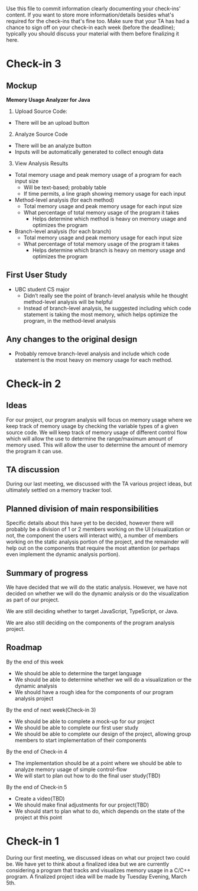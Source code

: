 Use this file to commit information clearly documenting your check-ins' content. If you want to store more information/details besides what's required for the check-ins that's fine too. Make sure that your TA has had a chance to sign off on your check-in each week (before the deadline); typically you should discuss your material with them before finalizing it here.

# Check-in 3

## Mockup

**Memory Usage Analyzer for Java**
1. Upload Source Code:
  - There will be an upload button 
2. Analyze Source Code
  - There will be an analyze button
  - Inputs will be automatically generated to collect enough data
3. View Analysis Results
  - Total memory usage and peak memory usage of a program for each input size
    - Will be text-based; probably table
    - If time permits, a line graph showing memory usage for each input
  - Method-level analysis (for each method)
    - Total memory usage and peak memory usage for each input size
    - What percentage of total memory usage of the program it takes 
        - Helps determine which method is heavy on memory usage and optimizes the program
  - Branch-level analysis (for each branch)
    - Total memory usage and peak memory usage for each input size
    - What percentage of total memory usage of the program it takes 
        - Helps determine which branch is heavy on memory usage and optimizes the program

## First User Study
- UBC student CS major
  - Didn’t really see the point of branch-level analysis while he thought method-level analysis will be helpful
  - Instead of branch-level analysis, he suggested including which code statement is taking the most memory, which helps optimize the program, in the method-level analysis

## Any changes to the original design
- Probably remove branch-level analysis and include which code statement is the most heavy on memory usage for each method.


# Check-in 2

## Ideas
For our project, our program analysis will focus on memory usage where we keep track of memory usage by checking the variable types of a given source code. We will keep track of memory usage of different control flow which will allow the use to determine the range/maximum amount of memory used. This will allow the user to determine the amount of memory the program it can use.

## TA discussion
During our last meeting, we discussed with the TA various project ideas, but ultimately settled on a memory tracker tool.

## Planned division of main responsibilities
Specific details about this have yet to be decided, however there will probably be a division of 1 or 2 members working on the UI (visualization or not, the component the users will interact with), a number of members working on the static analysis portion of the project, and the remainder will help out on the components that require the most attention (or perhaps even implement the dynamic analysis portion).

## Summary of progress
We have decided that we will do the static analysis. However, we have not decided on whether we will do the dynamic analysis or do the visualization as part of our project. 

We are still deciding whether to target JavaScript, TypeScript, or Java.

We are also still deciding on the components of the program analysis project.

## Roadmap

By the end of this week
- We should be able to determine the target language
- We should be able to determine whether we will do a visualization or the dynamic analysis
- We should have a rough idea for the components of our program analysis project

By the end of next week(Check-in 3)
- We should be able to complete a mock-up for our project
- We should be able to complete our first user study
- We should be able to complete our design of the project, allowing group members to start implementation of their components

By the end of Check-in 4
- The implementation should be at a point where we should be able to analyze memory usage of simple control-flow
- We will start to plan out how to do the final user study(TBD)

By the end of Check-in 5
- Create a video(TBD)
- We should make final adjustments for our project(TBD)
- We should start to plan what to do, which depends on the state of the project at this point

# Check-in 1
During our first meeting, we discussed ideas on what our project two could be.  We have yet to think about a finalized idea but we are currently considering a program that tracks and visualizes memory usage in a C/C++ program.  A finalized project idea will be made by Tuesday Evening, March 5th.
